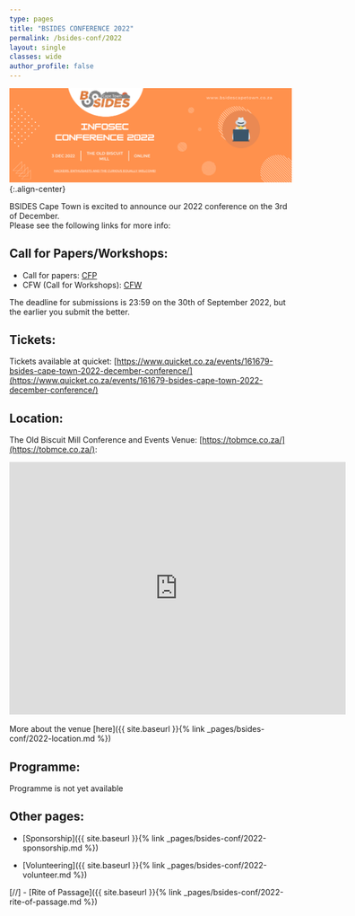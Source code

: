 ```yaml
---
type: pages
title: "BSIDES CONFERENCE 2022"
permalink: /bsides-conf/2022
layout: single
classes: wide
author_profile: false
---
```


![Preview](/assets/images/2022/Conference_2022.png){:.align-center}

BSIDES Cape Town is excited to announce our 2022 conference on the 3rd of  December.  
Please see the following links for more info:  


## Call for Papers/Workshops:  
- Call for papers:  [CFP](/assets/pdf/Call_for_Papers_2022.pdf)  
- CFW (Call for Workshops):  [CFW](/assets/pdf/CFW_2022.pdf)  

The deadline for submissions is 23:59 on the 30th of September 2022, but the earlier you submit the better. 

## Tickets:
Tickets available at quicket: 
[https://www.quicket.co.za/events/161679-bsides-cape-town-2022-december-conference/](https://www.quicket.co.za/events/161679-bsides-cape-town-2022-december-conference/)


## Location:
The Old Biscuit Mill Conference and Events Venue: 
[https://tobmce.co.za/](https://tobmce.co.za/): 

<iframe src="https://www.google.com/maps/embed?pb=!1m14!1m8!1m3!1d13242.12485445135!2d18.4571621!3d-33.9274629!3m2!1i1024!2i768!4f13.1!3m3!1m2!1s0x0%3A0x39cc47e5b0eb6340!2sThe%20Old%20Biscuit%20Mill!5e0!3m2!1sen!2sza!4v1661353026841!5m2!1sen!2sza" width="600" height="450" style="border:0;" allowfullscreen="" loading="lazy"></iframe>

More about the venue [here]({{ site.baseurl }}{% link _pages/bsides-conf/2022-location.md %}) 

## Programme:
Programme is not yet available  


## Other pages:
  
- [Sponsorship]({{ site.baseurl }}{% link _pages/bsides-conf/2022-sponsorship.md %})  
  
- [Volunteering]({{ site.baseurl }}{% link _pages/bsides-conf/2022-volunteer.md %})  

[//] - [Rite of Passage]({{ site.baseurl }}{% link _pages/bsides-conf/2022-rite-of-passage.md %})  

